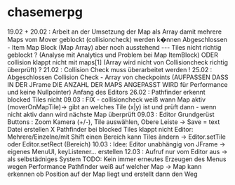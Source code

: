 # chasemerpg

19.02 + 20.02 : Arbeit an der Umsetzung der Map als Array damit mehrere Maps vom Mover geblockt (collisioncheck) werden k�nnen
Abgeschlossen - Item Map Block (Map Array) aber noch ausstehend --- Tiles nicht richtig geblockt ? (Analyse mit Analytics und Problem bei Map ItemBlock) ODER collision klappt nicht mit maps[1] (Array wird nicht von Collisioncheck richtig überprüft) ?
21.02 : Collision Check muss überarbeitet werden !
25.02 : Abgeschlossen Collision Check -  Array von checkpoints (AUFPASSEN DASS IN DER JFrame DIE ANZAHL DER MAPS ANGEPASST WIRD für Performance und keine Nullpointer)
	    Anfang des Editors
26.02 : Pathfinder erkennt blocked Tiles nicht
09.03 : FIX - collisioncheck weiß wann Map aktiv (moverOnMapTile)-> gibt an welches Tile (x|y) ist und prüft dann - wenn nicht aktiv dann wird nächste Map überprüft
09.03 : Editor Grundgerüst Buttons : Zoom Kamera (+/-), Tile auswählen, Obere Leiste -> Save = text Datei erstellen
        X Pathfinder bei blocked Tiles klappt nicht
        Editor: Mehrere/Einzelne/mit Shift einen Bereich   kann Tiles ändern -> Editor.setTile oder Editor.setRect (Bereich)
10.03 : Idee: Editor unabhängig von JFrame -> eigenes MenuUI, keyListener... erstellen 
12.03 : Aufruf nur vom Editor aus -> als selbstädniges System 
        TODO: Kein immer erneutes Erzeugen des Menus wegen Performance
        Pathfinder weiß auf welcher Map -> Map kann erkennen ob Position auf der Map liegt und erstellt dann den Weg
